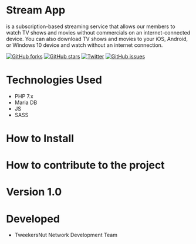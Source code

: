 # Stream App
is a subscription-based streaming service that allows our members to watch TV shows and movies without commercials on an internet-connected device. You can also download TV shows and movies to your iOS, Android, or Windows 10 device and watch without an internet connection.

<a href="https://github.com/TaranpreetSinghRayat/streaming_app/network"><img alt="GitHub forks" src="https://img.shields.io/github/forks/TaranpreetSinghRayat/streaming_app"></a>
<a href="https://github.com/TaranpreetSinghRayat/streaming_app/stargazers"><img alt="GitHub stars" src="https://img.shields.io/github/stars/TaranpreetSinghRayat/streaming_app"></a>
<a href="https://twitter.com/intent/tweet?text=Wow:&url=https%3A%2F%2Fgithub.com%2FTaranpreetSinghRayat%2Fstreaming_app%2Ftree%2Fmaster"><img alt="Twitter" src="https://img.shields.io/twitter/url?style=social"></a>
<a href="https://github.com/TaranpreetSinghRayat/streaming_app/issues"><img alt="GitHub issues" src="https://img.shields.io/github/issues/TaranpreetSinghRayat/streaming_app"></a>

# Technologies Used
- PHP 7.x
- Maria DB
- JS
- SASS

# How to Install

# How to contribute to the project

# Version 1.0

# Developed
- TweekersNut Network Development Team
